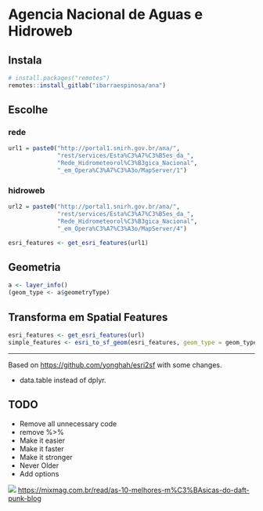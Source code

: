 
# Agencia Nacional de Aguas e Hidroweb

<!-- <img src="man/figures/logo.png" align="right" alt="" width="220" /> -->

## Instala

``` r
# install.packages("remotes")
remotes::install_gitlab("ibarraespinosa/ana")
```

## Escolhe

### rede

``` r
url1 = paste0("http://portal1.snirh.gov.br/ana/",
              "rest/services/Esta%C3%A7%C3%B5es_da_",
              "Rede_Hidrometeorol%C3%B3gica_Nacional",
              "_em_Opera%C3%A7%C3%A3o/MapServer/1")
```

### hidroweb

``` r
url2 = paste0("http://portal1.snirh.gov.br/ana/",
              "rest/services/Esta%C3%A7%C3%B5es_da_",
              "Rede_Hidrometeorol%C3%B3gica_Nacional",
              "_em_Opera%C3%A7%C3%A3o/MapServer/4")

esri_features <- get_esri_features(url1)
```

## Geometria

``` r
a <- layer_info()
(geom_type <- a$geometryType)
```

## Transforma em Spatial Features

``` r
esri_features <- get_esri_features(url)
simple_features <- esri_to_sf_geom(esri_features, geom_type = geom_type)
```

-----

Based on <https://github.com/yonghah/esri2sf> with some changes.

  - data.table instead of dplyr.

## TODO

  - Remove all unnecessary code
  - remove %\>%
  - Make it easier
  - Make it faster
  - Make it stronger
  - Never Older
  - Add options

![](https://mixmag.com.br/assets/uploads/images/_facebook/Daft-Punk-web.jpg)
<https://mixmag.com.br/read/as-10-melhores-m%C3%BAsicas-do-daft-punk-blog>
